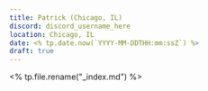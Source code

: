 ```yaml
---
title: Patrick (Chicago, IL)
discord: discord_username_here
location: Chicago, IL
date: <% tp.date.now(`YYYY-MM-DDTHH:mm:ssZ`) %>
draft: true
---
```


\<% tp.file.rename("\_index.md") %>
